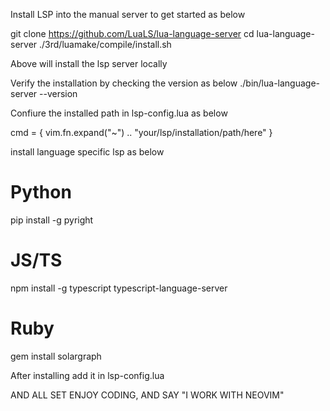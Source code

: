 Install LSP into the manual server to get started as below 

git clone https://github.com/LuaLS/lua-language-server
cd lua-language-server
./3rd/luamake/compile/install.sh

Above will install the lsp server locally 


Verify the installation by checking the version as below
./bin/lua-language-server --version

Confiure the installed path in lsp-config.lua as below 

cmd = { vim.fn.expand("~") .. "your/lsp/installation/path/here" }

install language specific lsp as below

# Python
pip install -g pyright

# JS/TS
npm install -g typescript typescript-language-server

# Ruby
gem install solargraph

After installing add it in lsp-config.lua

AND ALL SET ENJOY CODING, AND SAY "I WORK WITH NEOVIM"
